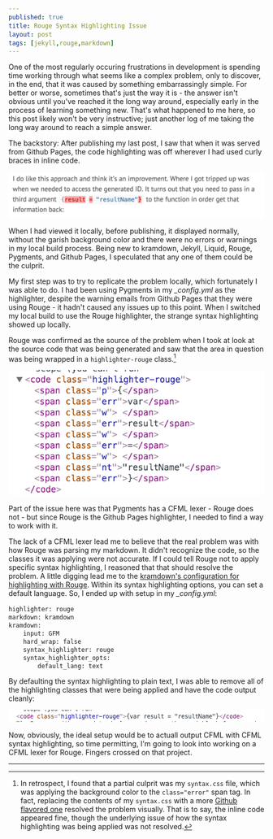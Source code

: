 ```yaml
---
published: true
title: Rouge Syntax Highlighting Issue
layout: post
tags: [jekyll,rouge,markdown]
---
```

One of the most regularly occuring frustrations in development is spending time working through what seems like a complex problem, only to discover, in the end, that it was caused by something embarrassingly simple. For better or worse, sometimes that's just the way it is -  the answer isn't obvious until you've reached it the long way around, especially early in the process of learning something new. That's what happened to me here, so this post likely won't be very instructive; just another log of me taking the long way around to reach a simple answer. <!--more-->

The backstory: After publishing my last post, I saw that when it was served from Github Pages, the code highlighting was off wherever I had used curly braces in inline code.

![syntax highlighting issue](/public/assets/images/rouge-syntax-highlighting-error.png)

When I had viewed it locally, before publishing, it displayed normally, without the garish background color and there were no errors or warnings in my local build process. Being new to kramdown, Jekyll, Liquid, Rouge, Pygments, and Github Pages, I speculated that any one of them could be the culprit.

My first step was to try to replicate the problem locally, which fortunately I was able to do. I had been using Pygments in my *_config.yml* as the highlighter, despite the warning emails from Github Pages that they were using Rouge - it hadn't caused any issues up to this point. When I switched my local build to use the Rouge highlighter, the strange syntax highlighting showed up locally. 

Rouge was confirmed as the source of the problem when I took at look at the source code that was being generated and saw that the area in question was being wrapped in a `highlighter-rouge` class.[^1]

![highlighter-rouge class wrapping code](/public/assets/images/syntax-highlighting-inspector-broken.png)

Part of the issue here was that Pygments has a CFML lexer - Rouge does not - but since Rouge is the Github Pages highlighter, I needed to find a way to work with it. 

The lack of a CFML lexer lead me to believe that the real problem was with how Rouge was parsing my markdown. It didn't recognize the code, so the classes it was applying were not accurate. If I could tell Rouge not to apply specific syntax highlighting, I reasoned that that should resolve the problem. A little digging lead me to the [kramdown's configuration for highlighting with Rouge](http://kramdown.gettalong.org/syntax_highlighter/rouge.html). Within its syntax highlighting options, you can set a default language. So, I ended up with setup in my *_config.yml*:

```text	
highlighter: rouge
markdown: kramdown
kramdown:
	input: GFM
	hard_wrap: false
	syntax_highlighter: rouge
	syntax_highlighter_opts:
		default_lang: text
```
			
By defaulting the syntax highlighting to plain text, I was able to remove all of the highlighting classes that were being applied and have the code output cleanly:

![basic rouge highlighting without syntax classes](/public/assets/images/syntax-highlighting-inspector-fixed.png)

Now, obviously, the ideal setup would be to actuall output CFML with CFML syntax highlighting, so time permitting, I'm going to look into working on a CFML lexer for Rouge. Fingers crossed on that project.

<hr>

[^1]: In retrospect, I found that a partial culprit was my `syntax.css` file, which was applying the background color to the `class="error"` span tag. In fact, replacing the contents of my `syntax.css` with a more [Github flavored one](https://github.com/aahan/pygments-github-style/blob/master/github.css) resolved the problem visually. That is to say, the inline code appeared fine, though the underlying issue of how the syntax highlighting was being applied was not resolved.







